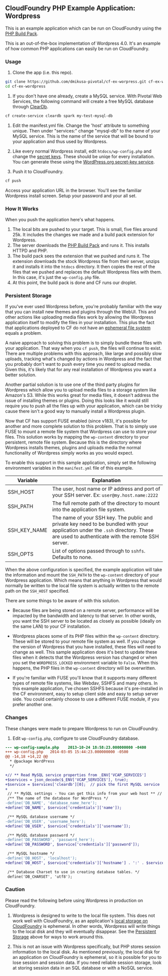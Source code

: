 ## CloudFoundry PHP Example Application:  Wordpress

This is an example application which can be run on CloudFoundry using the [PHP Build Pack].

This is an out-of-the-box implementation of Wordpress 4.0.  It's an example of how common PHP applications can easily be run on CloudFoundry.

### Usage

1. Clone the app (i.e. this repo).

  ```bash
  git clone https://github.com/dmikusa-pivotal/cf-ex-worpress.git cf-ex-wordpress
  cd cf-ex-wordpress
  ```

1.  If you don't have one already, create a MySQL service.  With Pivotal Web Services, the following command will create a free MySQL database through [ClearDb].

  ```bash
  cf create-service cleardb spark my-test-mysql-db
  ```

1. Edit the manifest.yml file.  Change the 'host' attribute to something unique.  Then under "services:" change "mysql-db" to the name of your MySQL service.  This is the name of the service that will be bound to your application and thus used by Wordpress.

1. Like every normal Wordpress install, edit `htdocs/wp-config.php` and change the [secret keys].  These should be uniqe for every installation.  You can generate these using the [WordPress.org secret-key service].

1. Push it to CloudFoundry.

  ```bash
  cf push
  ```

  Access your application URL in the browser.  You'll see the familiar Wordpress install screen.  Setup your password and your all set.

### How It Works

When you push the application here's what happens.

1. The local bits are pushed to your target.  This is small, five files around 25k. It includes the changes we made and a build pack extension for Wordpress.
1. The server downloads the [PHP Build Pack] and runs it.  This installs HTTPD and PHP.
1. The build pack sees the extension that we pushed and runs it.  The extension downloads the stock Wordpress file from their server, unzips it and installs it into the `htdocs` directory.  It then copies the rest of the files that we pushed and replaces the default Wordpress files with them.  In this case, it's just the `wp-config.php` file.
1. At this point, the build pack is done and CF runs our droplet.

### Persistent Storage

If you've ever used Wordpress before, you're probably familiar with the way that you can install new themes and plugins through the WebUI.  This and other actions like uploading media files work by allowing the Wordpress application itself to modify the files in your installation.  This plus the fact that applications deployed to CF do not have an [ephemeral file system] equals a problem.  

A naive approach to solving this problem is to simply bundle these files with your application.  That way when you `cf push`, the files will continue to exist.  There are multiple problems with this approach, like large and possibly slow uploads, tracking what's changed by actions in Wordpress and the fact that you probably don't want to push every time you need to upload media.  Given this, it's likely that for any real installation of Wordpress you want a better solution.

Another partial solution is to use one of the third party plugins for Wordpress which allow you to upload media files to a storage system like Amazon's S3.  While this works great for media files, it doesn't address the issue of installing themes or plugins.  Doing this looks like it would still require you to push all the files up with your application, which can be tricky cause there isn't a good way to manually install a Wordpress plugin.

Now that CF has support FUSE enabled (since v183), it's possible for another and more complete solution to this problem.  That is to simply use FUSE to mount a remote file system that Wordpress can use to store your files.  This solution works by mapping the `wp-content` directory to your persistent, remote file system.  Because this is the directory where Wordpress installs themes, plugins and uploads media the normal functionality of Wordpress simply works as you would expect.

To enable this support in this sample application, simply set the following environment variables in the `manifest.yml` file of this example.

|      Variable     |   Explanation                                        |
------------------- | -----------------------------------------------------|
|      SSH_HOST     | The user, host name or IP address and port of your SSH server. Ex: `user@my.host.name:2222` |
|      SSH_PATH     | The full remote path of the directory to mount into the application file system. |
|    SSH_KEY_NAME   | The name of your SSH key.  The public and private key need to be bundled with your application under the `.ssh` directory.  These are used to authenticate with the remote SSH server. |
|      SSH_OPTS     | List of options passed through to `sshfs`.  Defaults to none. |


When the above configuration is specified, the example application will take the information and mount the `SSH_PATH` to the `wp-content` directory of your Wordpress application.  Which means that anything in Wordpress that would normally be written to the local file system is actually written to the remote path on the `SSH_HOST` specified.

There are some things to be aware of with this solution.

   - Because files are being stored on a remote server, performance will be impacted by the bandwidth and latency to that server.  In other words, you want the SSH server to be located as closely as possible (ideally on the same LAN) to your CF installation.

   - Wordpress places some of its PHP files within the `wp-content` directory.  These will be stored to your remote file system as well.  If you change the version of Wordpress that you have installed, these files will need to change as well.  This sample application does it's best to update these files when it detects that the Wordpress version has changed or when you set the `WORDPRESS_LOCKED` environment variable to `False`.  When this happens, the PHP files in the `wp-content` directory will be overwritten.

   - If you're familiar with FUSE you'll know that it supports many different types of remote file systems, like Webdav, SSHFS and many others.  In this example application, I've chosen SSHFS because it's pre-installed in the CF environment, easy to setup client side and easy to setup server side.  You could certainly choose to use a different FUSE module, if you prefer another one.

### Changes

These changes were made to prepare Wordpress to run on CloudFoundry.

1. Edit `wp-config.php`, configure to use CloudFoundry database.

```diff
--- wp-config-sample.php	2013-10-24 18:58:23.000000000 -0400
+++ wp-config.php	2014-03-05 15:44:23.000000000 -0500
@@ -14,18 +14,22 @@
  * @package WordPress
  */

+// ** Read MySQL service properties from _ENV['VCAP_SERVICES']
+$services = json_decode($_ENV['VCAP_SERVICES'], true);
+$service = $services['cleardb'][0];  // pick the first MySQL service
+
 // ** MySQL settings - You can get this info from your web host ** //
 /** The name of the database for WordPress */
-define('DB_NAME', 'database_name_here');
+define('DB_NAME', $service['credentials']['name']);

 /** MySQL database username */
-define('DB_USER', 'username_here');
+define('DB_USER', $service['credentials']['username']);

 /** MySQL database password */
-define('DB_PASSWORD', 'password_here');
+define('DB_PASSWORD', $service['credentials']['password']);

 /** MySQL hostname */
-define('DB_HOST', 'localhost');
+define('DB_HOST', $service['credentials']['hostname'] . ':' . $service['credentials']['port']);

 /** Database Charset to use in creating database tables. */
 define('DB_CHARSET', 'utf8');
```

### Caution

Please read the following before using Wordpress in production on CloudFoundry.

1. Wordpress is designed to write to the local file system.  This does not work well with CloudFoundry, as an application's [local storage on CloudFoundry] is ephemeral.  In other words, Wordpress will write things to the local disk and they will eventually disappear.  See the [Persistent Storage](#PersistentStorage) above for ways to work around this.

1. This is not an issue with Wordpress specifically, but PHP stores session information to the local disk.  As mentioned previously, the local disk for an application on CloudFoundry is ephemeral, so it is possible for you to lose session and session data.  If you need reliable session storage, look at storing session data in an SQL database or with a NoSQL service.


[PHP Build Pack]:https://github.com/dmikusa-pivotal/cf-php-build-pack
[secret keys]:https://github.com/dmikusa-pivotal/cf-ex-worpress/blob/master/wp-config.php#L49
[WordPress.org secret-key service]:https://api.wordpress.org/secret-key/1.1/salt
[ClearDb]:https://www.cleardb.com/
[local storage on CloudFoundry]:http://docs.cloudfoundry.org/devguide/deploy-apps/prepare-to-deploy.html#filesystem
[wp-content directory]:http://codex.wordpress.org/Determining_Plugin_and_Content_Directories
[ephemeral file system]:http://docs.cloudfoundry.org/devguide/deploy-apps/prepare-to-deploy.html#filesystem

